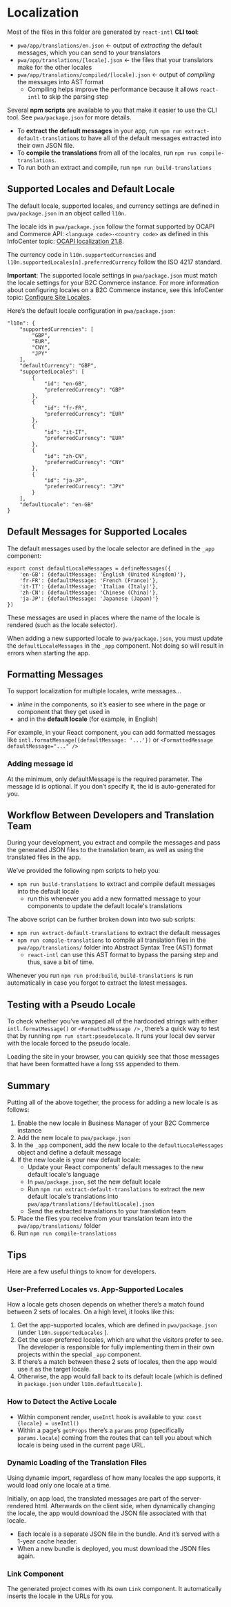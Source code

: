 # Localization

Most of the files in this folder are generated by `react-intl` **CLI tool**:

-   `pwa/app/translations/en.json` <- output of _extracting_ the default messages, which you can send to your translators
-   `pwa/app/translations/[locale].json` <- the files that your translators make for the other locales
-   `pwa/app/translations/compiled/[locale].json` <- output of _compiling_ the messages into AST format
    -   Compiling helps improve the performance because it allows `react-intl` to skip the parsing step

Several **npm scripts** are available to you that make it easier to use the CLI tool. See `pwa/package.json` for more details.

-   To **extract the default messages** in your app, run `npm run extract-default-translations` to have all of the default messages extracted into their own JSON file.
-   To **compile the translations** from all of the locales, run `npm run compile-translations`.
-   To run both an extract and compile, run `npm run build-translations`

## Supported Locales and Default Locale

The default locale, supported locales, and currency settings are defined in `pwa/package.json` in an object called `l10n`.

The locale ids in `pwa/package.json` follow the format supported by OCAPI and Commerce API: `<language code>-<country code>` as defined in this InfoCenter topic: [OCAPI localization 21.8](https://documentation.b2c.commercecloud.salesforce.com/DOC1/topic/com.demandware.dochelp/OCAPI/current/usage/Localization.html).

The currency code in `l10n.supportedCurrencies` and `l10n.supportedLocales[n].preferredCurrency` follow the ISO 4217 standard.

**Important**: The supported locale settings in `pwa/package.json` must match the locale settings for your B2C Commerce instance. For more information about configuring locales on a B2C Commerce instance, see this InfoCenter topic: [Configure Site Locales](https://documentation.b2c.commercecloud.salesforce.com/DOC2/topic/com.demandware.dochelp/content/b2c_commerce/topics/admin/b2c_configuring_site_locales.html).

Here’s the default locale configuration in `pwa/package.json`:

```
"l10n": {
    "supportedCurrencies": [
        "GBP",
        "EUR",
        "CNY",
        "JPY"
    ],
    "defaultCurrency": "GBP",
    "supportedLocales": [
        {
            "id": "en-GB",
            "preferredCurrency": "GBP"
        },
        {
            "id": "fr-FR",
            "preferredCurrency": "EUR"
        },
        {
            "id": "it-IT",
            "preferredCurrency": "EUR"
        },
        {
            "id": "zh-CN",
            "preferredCurrency": "CNY"
        },
        {
            "id": "ja-JP",
            "preferredCurrency": "JPY"
        }
    ],
    "defaultLocale": "en-GB"
}
```

## Default Messages for Supported Locales

The default messages used by the locale selector are defined in the `_app` component:

```
export const defaultLocaleMessages = defineMessages({
    'en-GB': {defaultMessage: 'English (United Kingdom)'},
    'fr-FR': {defaultMessage: 'French (France)'},
    'it-IT': {defaultMessage: 'Italian (Italy)'},
    'zh-CN': {defaultMessage: 'Chinese (China)'},
    'ja-JP': {defaultMessage: 'Japanese (Japan)'}
})
```

These messages are used in places where the name of the locale is rendered (such as the locale selector).

When adding a new supported locale to `pwa/package.json`, you must update the `defaultLocaleMessages` in the `_app` component. Not doing so will result in errors when starting the app.

## Formatting Messages

To support localization for multiple locales, write messages...

-   _inline_ in the components, so it’s easier to see where in the page or component that they get used in
-   and in the **default locale** (for example, in English)

For example, in your React component, you can add formatted messages like `intl.formatMessage({defaultMessage: '...'})` or `<FormattedMessage defaultMessage="..." />`

### Adding message id

At the minimum, only defaultMessage is the required parameter. The message id is optional. If you don’t specify it, the id is auto-generated for you.

## Workflow Between Developers and Translation Team

During your development, you extract and compile the messages and pass the generated JSON files to the translation team, as well as using the translated files in the app.

We’ve provided the following npm scripts to help you:

-   `npm run build-translations` to extract and compile default messages into the default locale
    -   run this whenever you add a new formatted message to your components to update the default locale's translations

The above script can be further broken down into two sub scripts:

-   `npm run extract-default-translations` to extract the default messages
-   `npm run compile-translations` to compile all translation files in the `pwa/app/translations/` folder into Abstract Syntax Tree (AST) format
    -   `react-intl` can use this AST format to bypass the parsing step and thus, save a bit of time.

Whenever you run `npm run prod:build`, `build-translations` is run automatically in case you forgot to extract the latest messages.

## Testing with a Pseudo Locale

To check whether you’ve wrapped all of the hardcoded strings with either `intl.formatMessage()` or `<FormattedMessage />` , there’s a quick way to test that by running `npm run start:pseudolocale`. It runs your local dev server with the locale forced to the pseudo locale.

Loading the site in your browser, you can quickly see that those messages that have been formatted have a long `SSS` appended to them.

## Summary

Putting all of the above together, the process for adding a new locale is as follows:

1. Enable the new locale in Business Manager of your B2C Commerce instance
2. Add the new locale to `pwa/package.json`
3. In the `_app` component, add the new locale to the `defaultLocaleMessages` object and define a default message
4. If the new locale is your new default locale:
    - Update your React components' default messages to the new default locale's language
    - In `pwa/package.json`, set the new default locale
    - Run `npm run extract-default-translations` to extract the new default locale's translations into `pwa/app/translations/[defaultLocale].json`
    - Send the extracted translations to your translation team
5. Place the files you receive from your translation team into the `pwa/app/translations/` folder
6. Run `npm run compile-translations`

## Tips

Here are a few useful things to know for developers.

### User-Preferred Locales vs. App-Supported Locales

How a locale gets chosen depends on whether there’s a match found between 2 sets of locales. On a high level, it looks like this:

1. Get the app-supported locales, which are defined in `pwa/package.json` (under `l10n.supportedLocales` ).
2. Get the user-preferred locales, which are what the visitors prefer to see. The developer is responsible for fully implementing them in their own projects within the special `_app` component.
3. If there’s a match between these 2 sets of locales, then the app would use it as the target locale.
4. Otherwise, the app would fall back to its default locale (which is defined in `package.json` under `l10n.defaultLocale` ).

### How to Detect the Active Locale

-   Within component render, `useIntl` hook is available to you: `const {locale} = useIntl()`
-   Within a page’s `getProps` there’s a `params` prop (specifically `params.locale`) coming from the routes that can tell you about which locale is being used in the current page URL.

### Dynamic Loading of the Translation Files

Using dynamic import, regardless of how many locales the app supports, it would load only one locale at a time.

Initially, on app load, the translated messages are part of the server-rendered html. Afterwards on the client side, when dynamically changing the locale, the app would download the JSON file associated with that locale.

-   Each locale is a separate JSON file in the bundle. And it’s served with a 1-year cache header.
-   When a new bundle is deployed, you must download the JSON files again.

### Link Component

The generated project comes with its own `Link` component. It automatically inserts the locale in the URLs for you.
